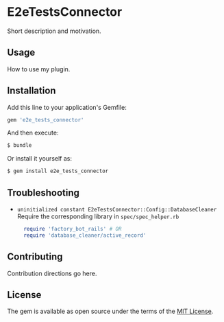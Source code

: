 # E2eTestsConnector
Short description and motivation.

## Usage
How to use my plugin.

## Installation
Add this line to your application's Gemfile:

```ruby
gem 'e2e_tests_connector'
```

And then execute:
```bash
$ bundle
```

Or install it yourself as:
```bash
$ gem install e2e_tests_connector
```

## Troubleshooting
- `uninitialized constant E2eTestsConnector::Config::DatabaseCleaner`
  Require the corresponding library in `spec/spec_helper.rb`
  ```ruby
    require 'factory_bot_rails' # OR
    require 'database_cleaner/active_record'
  ```

## Contributing
Contribution directions go here.

## License
The gem is available as open source under the terms of the [MIT License](https://opensource.org/licenses/MIT).
